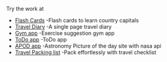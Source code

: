 Try the work at

- [Flash Cards](https://flash-cards-countrycapitals.netlify.app/) -Flash cards to learn country capitals
- [Travel Diary](https://travel-diary-react.netlify.app/) -A single page travel diary
- [Gym app](https://goalgrind-gym-training.netlify.app/) -Exercise suggestion gym app
- [ToDo app](https://mellowtasks-app.netlify.app/) -ToDo app
- [APOD app](https://astronomy-picture-of-the-day-app.netlify.app/) -Astronomy Picture of the day site with nasa api
- [Travel Packing list](https://travel-packinglist.netlify.app/) -Pack effortlessly with travel checklist
